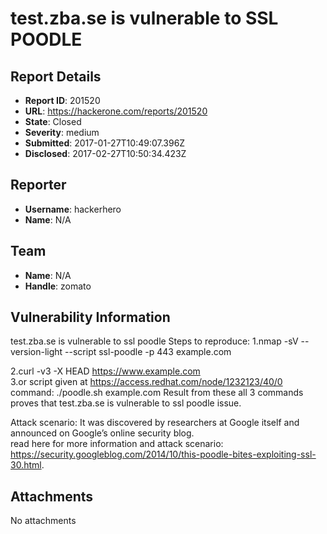 # test.zba.se is vulnerable to SSL POODLE  

## Report Details
- **Report ID**: 201520
- **URL**: https://hackerone.com/reports/201520
- **State**: Closed
- **Severity**: medium
- **Submitted**: 2017-01-27T10:49:07.396Z
- **Disclosed**: 2017-02-27T10:50:34.423Z

## Reporter
- **Username**: hackerhero
- **Name**: N/A

## Team
- **Name**: N/A
- **Handle**: zomato

## Vulnerability Information

 test.zba.se is vulnerable to ssl poodle
 Steps to reproduce:
 1.nmap -sV --version-light --script ssl-poodle -p 443 example.com

 2.curl -v3 -X HEAD https://www.example.com<br> 
  3.or script given at https://access.redhat.com/node/1232123/40/0<br> 
  command: ./poodle.sh example.com 
  Result from these all 3 commands proves that test.zba.se is vulnerable to ssl poodle issue. 


Attack scenario:
It was discovered by researchers at Google itself and announced on Google’s online security blog.<br> read here for more information and attack scenario:<br> https://security.googleblog.com/2014/10/this-poodle-bites-exploiting-ssl-30.html.




## Attachments
No attachments
